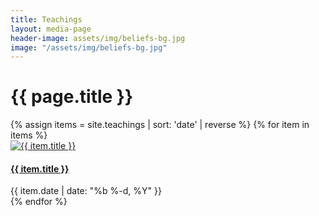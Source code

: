 ```yaml
---
title: Teachings
layout: media-page
header-image: assets/img/beliefs-bg.jpg
image: "/assets/img/beliefs-bg.jpg"
---
```

<div class="row justify-content-center">
    <div class="col-md-10 text-center">
        <h1>{{ page.title }}</h1>  
    </div>
</div>
<div class="row justify-content-center">
  {% assign items = site.teachings | sort: 'date' | reverse %}
  {% for item in items %}
  <div class="col-md-4">
    <div class="card">
      <div class="thumb-crop">
        <a href="{{ item.url | prepend: site.baseurl }}"><img class="card-img-top" src="{{ item.image }}" alt="{{ item.title }}" /></a>
      </div>
      <div class="card-block">
        <h4 class="card-text"><a href="{{ item.url | absolute_url }}">{{ item.title }}</a></h4>
        <span class="post-meta">{{ item.date | date: "%b %-d, %Y" }}</span>
      </div>
    </div>
  </div>
  {% endfor %}
</div>